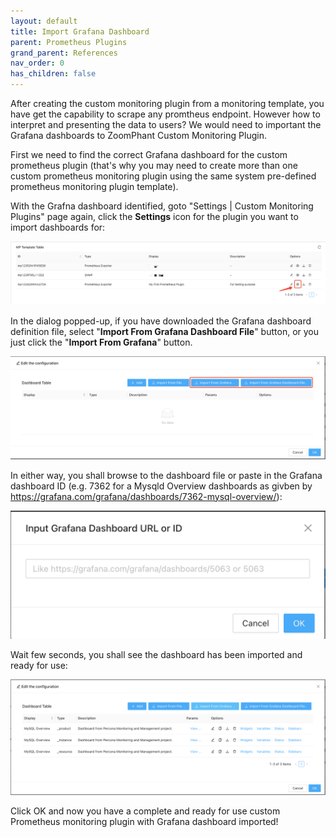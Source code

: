```yaml
---
layout: default
title: Import Grafana Dashboard
parent: Prometheus Plugins
grand_parent: References
nav_order: 0
has_children: false
---
```


After creating the custom monitoring plugin from a monitoring template, you have get the capability to scrape any promtheus endpoint. However how to interpret and presenting the data to users? We would need to important the Grafana dashboards to ZoomPhant Custom Monitoring Plugin.

First we need to find the correct Grafana dashboard for the custom prometheus plugin (that's why you may need to create more than one custom prometheus monitoring plugin using the same system pre-defined prometheus monitoring plugin template).

With the Grafna dashboard identified, goto "Settings | Custom Monitoring Plugins" page again, click the **Settings** icon for the plugin you want to import dashboards for:

![image-20240401194537673](./image-20240401194537673.png)

In the dialog popped-up, if you have downloaded the Grafana dashboard definition file, select "**Import From Grafana Dashboard File**" button, or you just click the "**Import From Grafana**" button.

![image-20240401194638454](./image-20240401194638454.png)

In either way,  you shall browse to the dashboard file or paste in the Grafana dashboard ID (e.g. 7362 for a Mysqld Overview dashboards as givben by https://grafana.com/grafana/dashboards/7362-mysql-overview/):

![image-20240401194940331](./image-20240401194940331.png)



Wait few seconds, you shall see the dashboard has been imported and ready for use:

![image-20240401195048952](./image-20240401195048952.png)



Click OK and now you have a complete and ready for use custom Prometheus monitoring plugin with Grafana dashboard imported!